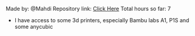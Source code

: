Made by: @Mahdi
Repository link: [Click Here](https://github.com/asmahdi08/MuonForge/)
Total hours so far: 7

- I have access to some 3d printers, especially Bambu labs A1, P1S and some anycubic
